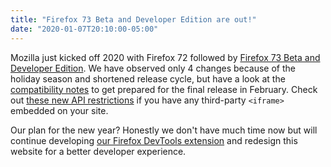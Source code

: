 ```yaml
---
title: "Firefox 73 Beta and Developer Edition are out!"
date: "2020-01-07T20:10:00-05:00"
---
```

Mozilla just kicked off 2020 with Firefox 72 followed by [Firefox 73 Beta and Developer Edition](https://www.mozilla.org/firefox/channel/desktop/). We have observed only 4 changes because of the holiday season and shortened release cycle, but have a look at the [compatibility notes](https://www.fxsitecompat.dev/en-CA/versions/73/) to get prepared for the final release in February. Check out [these new API restrictions](https://www.fxsitecompat.dev/en-CA/docs/2020/geolocation-fullscreen-camera-mic-screen-capture-requests-from-cross-origin-iframe-are-now-disabled-by-default/) if you have any third-party `<iframe>` embedded on your site.

Our plan for the new year? Honestly we don't have much time now but will continue developing [our Firefox DevTools extension](https://addons.mozilla.org/firefox/addon/site-compatibility-tools/) and redesign this website for a better developer experience.
